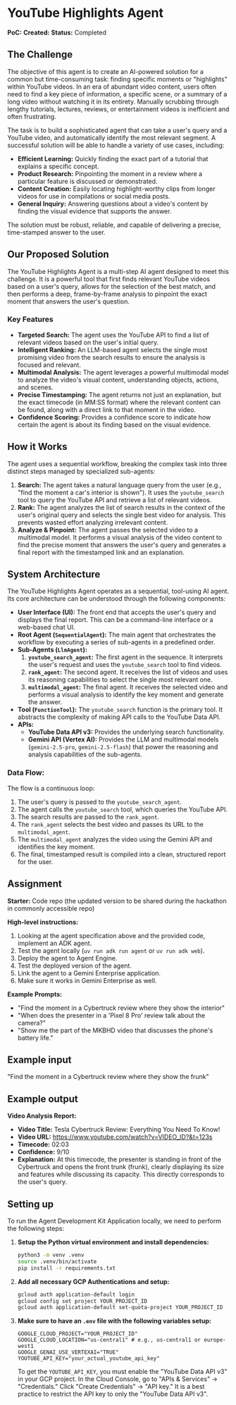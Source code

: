 # YouTube Highlights Agent
**PoC:** 
**Created:**
**Status:** Completed

## The Challenge
The objective of this agent is to create an AI-powered solution for a common but time-consuming task: finding specific moments or "highlights" within YouTube videos. In an era of abundant video content, users often need to find a key piece of information, a specific scene, or a summary of a long video without watching it in its entirety. Manually scrubbing through lengthy tutorials, lectures, reviews, or entertainment videos is inefficient and often frustrating.

The task is to build a sophisticated agent that can take a user's query and a YouTube video, and automatically identify the most relevant segment. A successful solution will be able to handle a variety of use cases, including:

*   **Efficient Learning:** Quickly finding the exact part of a tutorial that explains a specific concept.
*   **Product Research:** Pinpointing the moment in a review where a particular feature is discussed or demonstrated.
*   **Content Creation:** Easily locating highlight-worthy clips from longer videos for use in compilations or social media posts.
*   **General Inquiry:** Answering questions about a video's content by finding the visual evidence that supports the answer.

The solution must be robust, reliable, and capable of delivering a precise, time-stamped answer to the user.

## Our Proposed Solution
The YouTube Highlights Agent is a multi-step AI agent designed to meet this challenge. It is a powerful tool that first finds relevant YouTube videos based on a user's query, allows for the selection of the best match, and then performs a deep, frame-by-frame analysis to pinpoint the exact moment that answers the user's question.

### Key Features
*   **Targeted Search:** The agent uses the YouTube API to find a list of relevant videos based on the user's initial query.
*   **Intelligent Ranking:** An LLM-based agent selects the single most promising video from the search results to ensure the analysis is focused and relevant.
*   **Multimodal Analysis:** The agent leverages a powerful multimodal model to analyze the video's visual content, understanding objects, actions, and scenes.
*   **Precise Timestamping:** The agent returns not just an explanation, but the exact timecode (in MM:SS format) where the relevant content can be found, along with a direct link to that moment in the video.
*   **Confidence Scoring:** Provides a confidence score to indicate how certain the agent is about its finding based on the visual evidence.

## How it Works
The agent uses a sequential workflow, breaking the complex task into three distinct steps managed by specialized sub-agents:

1.  **Search:** The agent takes a natural language query from the user (e.g., "find the moment a car's interior is shown"). It uses the `youtube_search` tool to query the YouTube API and retrieve a list of relevant videos.
2.  **Rank:** The agent analyzes the list of search results in the context of the user's original query and selects the single best video for analysis. This prevents wasted effort analyzing irrelevant content.
3.  **Analyze & Pinpoint:** The agent passes the selected video to a multimodal model. It performs a visual analysis of the video content to find the precise moment that answers the user's query and generates a final report with the timestamped link and an explanation.

## System Architecture
The YouTube Highlights Agent operates as a sequential, tool-using AI agent. Its core architecture can be understood through the following components:

*   **User Interface (UI):** The front end that accepts the user's query and displays the final report. This can be a command-line interface or a web-based chat UI.
*   **Root Agent (`SequentialAgent`):** The main agent that orchestrates the workflow by executing a series of sub-agents in a predefined order.
*   **Sub-Agents (`LlmAgent`):**
    1.  **`youtube_search_agent`:** The first agent in the sequence. It interprets the user's request and uses the `youtube_search` tool to find videos.
    2.  **`rank_agent`:** The second agent. It receives the list of videos and uses its reasoning capabilities to select the single most relevant one.
    3.  **`multimodal_agent`:** The final agent. It receives the selected video and performs a visual analysis to identify the key moment and generate the answer.
*   **Tool (`FunctionTool`):** The `youtube_search` function is the primary tool. It abstracts the complexity of making API calls to the YouTube Data API.
*   **APIs:**
    *   **YouTube Data API v3:** Provides the underlying search functionality.
    *   **Gemini API (Vertex AI):** Provides the LLM and multimodal models (`gemini-2.5-pro`, `gemini-2.5-flash`) that power the reasoning and analysis capabilities of the sub-agents.

### Data Flow:
The flow is a continuous loop:
1.  The user's query is passed to the `youtube_search_agent`.
2.  The agent calls the `youtube_search` tool, which queries the YouTube API.
3.  The search results are passed to the `rank_agent`.
4.  The `rank_agent` selects the best video and passes its URL to the `multimodal_agent`.
5.  The `multimodal_agent` analyzes the video using the Gemini API and identifies the key moment.
6.  The final, timestamped result is compiled into a clean, structured report for the user.

## Assignment

**Starter:** Code repo (the updated version to be shared during the hackathon in commonly accessible repo)

**High-level instructions:**
1.  Looking at the agent specification above and the provided code, implement an ADK agent.
2.  Test the agent locally (`uv run adk run agent` or `uv run adk web`).
3.  Deploy the agent to Agent Engine.
4.  Test the deployed version of the agent.
5.  Link the agent to a Gemini Enterprise application.
6.  Make sure it works in Gemini Enterprise as well.

**Example Prompts:**
*   "Find the moment in a Cybertruck review where they show the interior"
*   "When does the presenter in a 'Pixel 8 Pro' review talk about the camera?"
*   "Show me the part of the MKBHD video that discusses the phone's battery life."

## Example input
"Find the moment in a Cybertruck review where they show the frunk"

## Example output

**Video Analysis Report:**

*   **Video Title:** Tesla Cybertruck Review: Everything You Need To Know!
*   **Video URL:** https://www.youtube.com/watch?v=VIDEO_ID?&t=123s
*   **Timecode:** 02:03
*   **Confidence:** 9/10
*   **Explanation:** At this timecode, the presenter is standing in front of the Cybertruck and opens the front trunk (frunk), clearly displaying its size and features while discussing its capacity. This directly corresponds to the user's query.

## Setting up
To run the Agent Development Kit Application locally, we need to perform the following steps:

1.  **Setup the Python virtual environment and install dependencies:**
    ```bash
    python3 -m venv .venv
    source .venv/bin/activate
    pip install -r requirements.txt
    ```
2.  **Add all necessary GCP Authentications and setup:**
    ```bash
    gcloud auth application-default login
    gcloud config set project YOUR_PROJECT_ID
    gcloud auth application-default set-quota-project YOUR_PROJECT_ID
    ```
3.  **Make sure to have an `.env` file with the following variables setup:**
    ```
    GOOGLE_CLOUD_PROJECT="YOUR_PROJECT_ID"
    GOOGLE_CLOUD_LOCATION="us-central1" # e.g., us-central1 or europe-west1
    GOOGLE_GENAI_USE_VERTEXAI="TRUE"
    YOUTUBE_API_KEY="your_actual_youtube_api_key"
    ```
    To get the `YOUTUBE_API_KEY`, you must enable the "YouTube Data API v3" in your GCP project. In the Cloud Console, go to "APIs & Services" -> "Credentials." Click "Create Credentials" -> "API key." It is a best practice to restrict the API key to only the "YouTube Data API v3".
